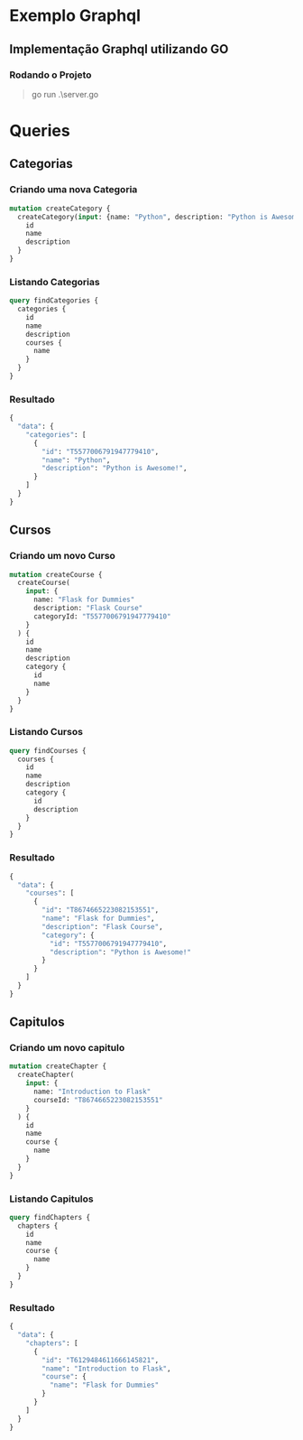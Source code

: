 # Exemplo Graphql

## Implementação Graphql utilizando GO

### Rodando o Projeto
> go run .\server.go

# Queries

## Categorias
### Criando uma nova Categoria
```GraphQL
mutation createCategory {
  createCategory(input: {name: "Python", description: "Python is Awesome!"}) {
    id
    name
    description
  }
}
```
### Listando Categorias
```GraphQL
query findCategories {
  categories {
    id
    name
    description
    courses {
      name
    }
  }
}
```
### Resultado
```GraphQL
{
  "data": {
    "categories": [
      {
        "id": "T5577006791947779410",
        "name": "Python",
        "description": "Python is Awesome!",
      }
    ]
  }
}
```

## Cursos
### Criando um novo Curso
```GraphQL
mutation createCourse {
  createCourse(
    input: {
      name: "Flask for Dummies"
      description: "Flask Course"
      categoryId: "T5577006791947779410"
    }
  ) {
    id
    name
    description
    category {
      id
      name
    }
  }
}
```
### Listando Cursos
```GraphQL
query findCourses {
  courses {
    id
    name
    description
    category {
      id
      description
    }
  }
}
```
### Resultado
```GraphQL
{
  "data": {
    "courses": [
      {
        "id": "T8674665223082153551",
        "name": "Flask for Dummies",
        "description": "Flask Course",
        "category": {
          "id": "T5577006791947779410",
          "description": "Python is Awesome!"
        }
      }
    ]
  }
}
```
## Capitulos
### Criando um novo capitulo
```GraphQL
mutation createChapter {
  createChapter(
    input: {
      name: "Introduction to Flask"
      courseId: "T8674665223082153551"
    }
  ) {
    id
    name
    course {
      name
    }
  }
}
```
### Listando Capitulos
```GraphQL
query findChapters {
  chapters {
    id
    name
    course {
      name
    }
  }
}
```
### Resultado
```GraphQL
{
  "data": {
    "chapters": [
      {
        "id": "T6129484611666145821",
        "name": "Introduction to Flask",
        "course": {
          "name": "Flask for Dummies"
        }
      }
    ]
  }
}
```